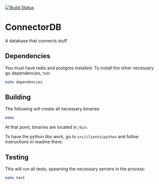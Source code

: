 [![Build Status](https://magnum.travis-ci.com/dkumor/connectordb.svg?token=wkfH9e4qB6qZhTstfRXR&branch=master)](https://magnum.travis-ci.com/dkumor/connectordb)

ConnectorDB
=========================
A database that connects stuff

## Dependencies
You must have redis and postgres installed. To install the other necessary go dependencies, run:
```bash
make dependencies
```

## Building

The following will create all necessary binaries
```bash
make
```

At that point, binaries are located in `/bin`.

To have the python libs work, go to `src/clients/python` and follow instructions in readme there.

## Testing

This will run all tests, spawning the necessary servers in the process:
```bash
make test
```
